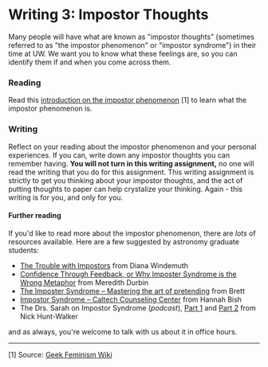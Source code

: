 # Writing 3: Impostor Thoughts

Many people will have what are known as "impostor thoughts" (sometimes referred to as "the impostor phenomenon" or "impostor syndrome") in their time at UW. We want you to know what these feelings are, so you can identify them if and when you come across them.

### Reading

Read this [introduction on the impostor phenomenon](http://staff.washington.edu/bmmorris/docs/Impostor_syndrome_Geek_Feminism_Wiki.pdf) [1] to learn what the impostor phenomenon is. 

### Writing

Reflect on your reading about the impostor phenomenon and your personal experiences. If you can, write down any impostor thoughts you can remember having. **You will not turn in this writing assignment,** no one will read the writing that you do for this assignment. This writing assignment is strictly to get you thinking about your impostor thoughts, and the act of putting thoughts to paper can help crystalize your thinking. Again - this writing is for you, and only for you.

#### Further reading

If you'd like to read more about the impostor phenomenon, there are _lots_ of resources available. Here are a few suggested by astronomy graduate students:

* [The Trouble with Impostors](http://www.catehuston.com/blog/2016/08/25/the-trouble-with-imposters/) from Diana Windemuth
* [Confidence Through Feedback, or Why Imposter Syndrome is the Wrong Metaphor](http://blog.bethcodes.com/confidence-through-feedback) from Meredith Durbin
* [The Imposter Syndrome – Mastering the art of pretending](https://medium.com/the-year-of-the-looking-glass/the-imposter-syndrome-9e23e2326d88#.9drfvqe2u) from Brett
* [Impostor Syndrome – Caltech Counseling Center](https://counseling.caltech.edu/general/InfoandResources/Impostor) from Hannah Bish
* The Drs. Sarah on Impostor Syndrome (_podcast_), [Part 1](https://soundcloud.com/drssarahcare/self-care-with-drs-sarah-impostor-syndrome-part-i) and [Part 2](https://soundcloud.com/drssarahcare/self-care-with-drs-sarah-the-impostor-syndrome-part-ii) from Nick Hunt-Walker

and as always, you're welcome to talk with us about it in office hours.

***

[1] Source: [Geek Feminism Wiki](http://geekfeminism.wikia.com/wiki/Impostor_syndrome)
